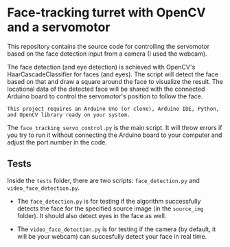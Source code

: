 # Face-tracking turret with OpenCV and a servomotor

This repository contains the source code for controlling the servomotor based on the face detection input from a camera (I used the webcam).

The face detection (and eye detection) is achieved with OpenCV's HaarCascadeClassifier for faces (and eyes). The script will detect the face based on that and draw a square around the face to visualize the result. The locational data of the detected face will be shared with the connected Arduino board to control the servomotor's position to follow the face.

    This project requires an Arduino Uno (or clone), Arduino IDE, Python, and OpenCV library ready on your system.

The `face_tracking_servo_control.py` is the main script. It will throw errors if you try to run it without connecting the Arduino board to your computer and adjust the port number in the code.


## Tests
Inside the `tests` folder, there are two scripts: `face_detection.py` and `video_face_detection.py`. 

- The `face_detection.py` is for testing if the algorithm successfully detects the face for the specified source image (in the `source_img` folder). It should also detect eyes in the face as well.
  

- The `video_face_detection.py` is for testing if the camera (by default, it will be your webcam) can succesfully detect your face in real time.

